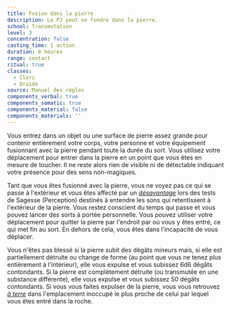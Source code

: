 ```yaml
---
title: Fusion dans la pierre
description: Le PJ peut se fondre dans la pierre.
school: Transmutation
level: 3
concentration: false
casting_time: 1 action
duration: 8 heures
range: contact
ritual: true
classes:
  - Clerc
  - Druide
source: Manuel des règles
components_verbal: true
components_somatic: true
components_material: false
components_materials: ''
---
```

Vous entrez dans un objet ou une surface de pierre assez grande pour contenir entièrement votre corps, votre personne et votre équipement fusionnant avec la pierre pendant toute la durée du sort. Vous utilisez votre déplacement pour entrer dans la pierre en un point que vous êtes en mesure de toucher. Il ne reste alors rien de visible ni de détectable indiquant votre présence pour des sens non-magiques.

Tant que vous êtes fusionné avec la pierre, vous ne voyez pas ce qui se passe à l'extérieur et vous êtes affecté par un [_désavantage_](/utiliser-les-caracteristiques/#avantage-et-desavantage) lors des tests de Sagesse (Perception) destinés à entendre les sons qui retentissent à l'extérieur de la pierre. Vous restez conscient du temps qui passe et vous pouvez lancer des sorts à portée personnelle. Vous pouvez utiliser votre déplacement pour quitter la pierre par l'endroit par où vous y êtes entré, ce qui met fin au sort. En dehors de cela, vous êtes dans l'incapacité de vous déplacer.

Vous n'êtes pas blessé si la pierre subit des dégâts mineurs mais, si elle est partiellement détruite ou change de forme (au point que vous ne tenez plus entièrement à l'intérieur), elle vous expulse et vous subissez 6d6 dégâts contondants. Si la pierre est complètement détruite (ou transmutée en une substance différente), elle vous expulse et vous subissez 50 dégâts contondants. Si vous vous faites expulser de la pierre, vous vous retrouvez [_à terre_](/gerer-la-sante-du-personnage/#a-terre) dans l'emplacement inoccupé le plus proche de celui par lequel vous êtes entré dans la roche.
